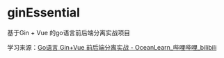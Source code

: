 # ginEssential
基于Gin + Vue 的go语言前后端分离实战项目

学习来源：[Go语言 Gin+Vue 前后端分离实战 - OceanLearn_哔哩哔哩_bilibili](https://www.bilibili.com/video/BV1CE411H7bQ?p=5&spm_id_from=pageDriver&vd_source=7057f83fa8be418d90884ee38ea5e61d)

